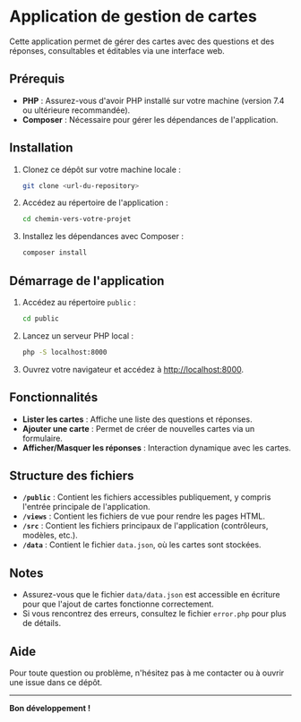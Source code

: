 
# Application de gestion de cartes

Cette application permet de gérer des cartes avec des questions et des réponses, consultables et éditables via une interface web.

## Prérequis

- **PHP** : Assurez-vous d'avoir PHP installé sur votre machine (version 7.4 ou ultérieure recommandée).
- **Composer** : Nécessaire pour gérer les dépendances de l'application.

## Installation

1. Clonez ce dépôt sur votre machine locale :
   ```bash
   git clone <url-du-repository>
   ```
2. Accédez au répertoire de l'application :
   ```bash
   cd chemin-vers-votre-projet
   ```
3. Installez les dépendances avec Composer :
   ```bash
   composer install
   ```

## Démarrage de l'application

1. Accédez au répertoire `public` :
   ```bash
   cd public
   ```
2. Lancez un serveur PHP local :
   ```bash
   php -S localhost:8000
   ```
3. Ouvrez votre navigateur et accédez à [http://localhost:8000](http://localhost:8000).

## Fonctionnalités

- **Lister les cartes** : Affiche une liste des questions et réponses.
- **Ajouter une carte** : Permet de créer de nouvelles cartes via un formulaire.
- **Afficher/Masquer les réponses** : Interaction dynamique avec les cartes.

## Structure des fichiers

- **`/public`** : Contient les fichiers accessibles publiquement, y compris l'entrée principale de l'application.
- **`/views`** : Contient les fichiers de vue pour rendre les pages HTML.
- **`/src`** : Contient les fichiers principaux de l'application (contrôleurs, modèles, etc.).
- **`/data`** : Contient le fichier `data.json`, où les cartes sont stockées.

## Notes

- Assurez-vous que le fichier `data/data.json` est accessible en écriture pour que l'ajout de cartes fonctionne correctement.
- Si vous rencontrez des erreurs, consultez le fichier `error.php` pour plus de détails.

## Aide

Pour toute question ou problème, n'hésitez pas à me contacter ou à ouvrir une issue dans ce dépôt.

---

**Bon développement !**
